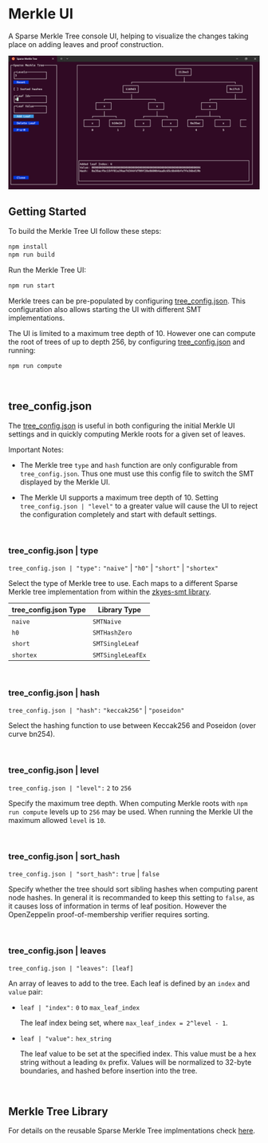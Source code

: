 # Merkle UI

A Sparse Merkle Tree console UI, helping to visualize the changes taking place on adding leaves and proof construction.

![Merkle UI](../merkle_ui.png)


## Getting Started

To build the Merkle Tree UI follow these steps:

```BASH
npm install
npm run build
```

Run the Merkle Tree UI:

```BASH
npm run start
```

Merkle trees can be pre-populated by configuring [tree_config.json](./tree_config.json). This configuration also allows starting the UI with different SMT implementations.

The UI is limited to a maximum tree depth of 10. However one can compute the root of trees of up to depth 256, by configuring [tree_config.json](./tree_config.json) and running:

```BASH
npm run compute
```

<BR />

## tree_config.json

The [tree_config.json](./tree_config.json) is useful in both configuring the initial Merkle UI settings and in quickly computing Merkle roots for a given set of leaves. 

Important Notes:
* The Merkle tree `type` and `hash` function are only configurable from `tree_config.json`. Thus one must use this config file to switch the SMT displayed by the Merkle UI.

* The Merkle UI supports a maximum tree depth of 10. Setting `tree_config.json | "level"` to a greater value will cause the UI to reject the configuration completely and start with default settings.

<BR />

### tree_config.json | type

`tree_config.json | "type":` `"naive"` | `"h0"` | `"short"` | `"shortex"`

Select the type of Merkle tree to use. Each maps to a different Sparse Merkle tree implementation from within the [zkyes-smt library](../merkle/README.md).

|tree_config.json Type       | Library Type      |
|----------------------------|-------------------|
|`naive`                     | `SMTNaive`        |
|`h0`                        | `SMTHashZero`     |
|`short`                     | `SMTSingleLeaf`   |
|`shortex`                   | `SMTSingleLeafEx` |


<BR />

### tree_config.json | hash

`tree_config.json | "hash":` `"keccak256"` | `"poseidon"`

Select the hashing function to use between Keccak256 and Poseidon (over curve bn254).

<BR />

### tree_config.json | level

`tree_config.json | "level":` `2` to `256`

Specify the maximum tree depth. When computing Merkle roots with `npm run compute` levels up to `256` may be used. When running the Merkle UI the maximum allowed `level` is `10`.

<BR />

### tree_config.json | sort_hash

`tree_config.json | "sort_hash":` `true` | `false`

Specify whether the tree should sort sibling hashes when computing parent node hashes. In general it is recommanded to keep this setting to `false`, as it causes loss of information in terms of leaf position. However the OpenZeppelin proof-of-membership verifier requires sorting.

<BR />

### tree_config.json | leaves


`tree_config.json | "leaves": [leaf]` 

An array of leaves to add to the tree. Each leaf is defined by an `index` and `value` pair:

* `leaf | "index":` `0` to `max_leaf_index`

    The leaf index being set, where `max_leaf_index = 2^level - 1`.

* `leaf | "value":` `hex_string`

    The leaf value to be set at the specified index. This value must be a hex string without a leading `0x` prefix. Values will be normalized to 32-byte boundaries, and hashed before insertion into the tree. 


<BR />

## Merkle Tree Library

For details on the reusable Sparse Merkle Tree implmentations check [here](../merkle/README.md).